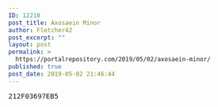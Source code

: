 ```yaml
---
ID: 12210
post_title: Axosaein Minor
author: Fletcher42
post_excerpt: ""
layout: post
permalink: >
  https://portalrepository.com/2019/05/02/axosaein-minor/
published: true
post_date: 2019-05-02 21:46:44
---
```

<pre>212F03697EB5</pre>